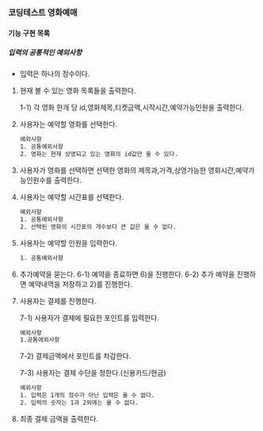 ### 코딩테스트 영화예매
#### 기능 구현 목록
##### 입력의 공통적인 예외사항
 - 입력은 하나의 정수이다.
 
 1) 현재 볼 수 있는 영화 목록들을 출력한다.
   
    1-1) 각 영화 한개 당 id,영화제목,티켓금액,시작시간,예약가능인원을 출력한다.
 2) 사용자는 예약할 영화를 선택한다.
    ```bash
    예외사항
    1. 공통예외사항
    2. 영화는 현재 상영되고 있는 영화의 id값만 올 수 있다. 
    ```
 3) 사용자가 영화를 선택하면 선택한 영화의 제목과,가격,상영가능한 영화시간,예약가능인원수를 출력한다.
 
 4) 사용자는 예약할 시간표를 선택한다.
     ```bash
     예외사항
     1. 공통예외사항
     2. 선택된 영화의 시간표의 개수보다 큰 값은 올 수 없다.
     ```
 5) 사용자는 예약할 인원을 입력한다.
    ```bash
    1. 공통예외사항
    ```
 6) 추가예약을 묻는다.
    6-1) 예약을 종료하면 6)을 진행한다.
    6-2) 추가 예약을 진행하면 예약내역을 저장하고 2)를 진행한다.
 7) 사용자는 결제를 진행한다.
    
    7-1) 사용자가 결제에 필요한 포인트를 입력한다.
     ```bash
     예외사항
     1.공통에외사항
    ```
    7-2) 결제금액에서 포인트를 차감한다.
   
    7-3) 사용자는 결제 수단을 정한다.(신용카드/현금) 
       ```bash
       예외사항 
       1. 입력은 1개의 정수가 아닌 입력은 올 수 없다.
       2. 입력의 숫자는 1과 2외에는 올 수 없다.
       ```   
 8) 최종 결제 금액을 출력한다.
 
